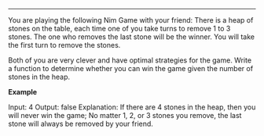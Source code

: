 ---

You are playing the following Nim Game with your friend: There is a heap of stones on the table, each time one of you take turns to remove 1 to 3 stones. The one who removes the last stone will be the winner. You will take the first turn to remove the stones.

Both of you are very clever and have optimal strategies for the game. Write a function to determine whether you can win the game given the number of stones in the heap.

**Example**

Input: 4
Output: false
Explanation: If there are 4 stones in the heap, then you will never win the game;
No matter 1, 2, or 3 stones you remove, the last stone will always be
removed by your friend.
